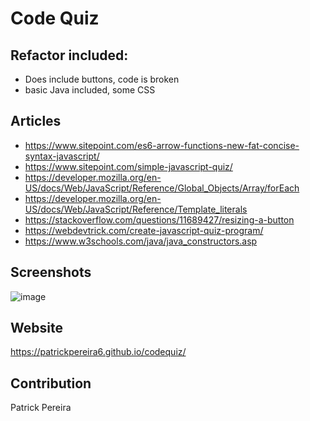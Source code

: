 # Code Quiz

## Refactor included:
- Does include buttons, code is broken
- basic Java included, some CSS

## Articles
- https://www.sitepoint.com/es6-arrow-functions-new-fat-concise-syntax-javascript/ 
- https://www.sitepoint.com/simple-javascript-quiz/
- https://developer.mozilla.org/en-US/docs/Web/JavaScript/Reference/Global_Objects/Array/forEach 
- https://developer.mozilla.org/en-US/docs/Web/JavaScript/Reference/Template_literals
- https://stackoverflow.com/questions/11689427/resizing-a-button
- https://webdevtrick.com/create-javascript-quiz-program/ 
- https://www.w3schools.com/java/java_constructors.asp 


## Screenshots
![image](https://user-images.githubusercontent.com/75820760/111927794-53243800-8a88-11eb-8c58-d33eedfa1bf0.png)

## Website
https://patrickpereira6.github.io/codequiz/

## Contribution
Patrick Pereira
